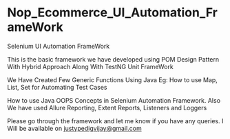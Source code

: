 # Nop_Ecommerce_UI_Automation_FrameWork

Selenium UI Automation FrameWork

This is the basic framework we have developed using POM Design Pattern With Hybrid Approach Along With TestNG Unit FrameWork

We Have Created Few Generic Functions Using Java Eg: How to use Map, List, Set for Automating Test Cases

How to use Java OOPS Concepts in Selenium Automation Framework. Also We have used Allure Reporting, Extent Reports, Listeners and Loggers

Please go through the framework and let me know if you have any queries. I Will be available on justypedigvijay@gmail.com
